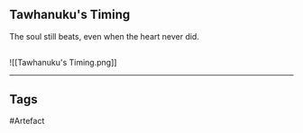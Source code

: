 ## Tawhanuku's Timing
The soul still beats, even when the heart never did.
## 
![[Tawhanuku's Timing.png]]

---
## Tags
#Artefact